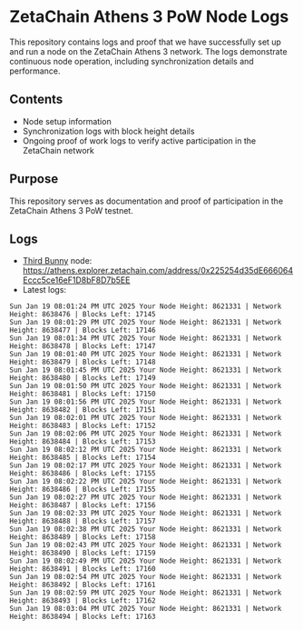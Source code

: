# ZetaChain Athens 3 PoW Node Logs
This repository contains logs and proof that we have successfully set up and run a node on the ZetaChain Athens 3 network. The logs demonstrate continuous node operation, including synchronization details and performance.

## Contents
- Node setup information
- Synchronization logs with block height details
- Ongoing proof of work logs to verify active participation in the ZetaChain network

## Purpose
This repository serves as documentation and proof of participation in the ZetaChain Athens 3 PoW testnet.

## Logs

- [Third Bunny](https://thirdbunny.xyz/) node: https://athens.explorer.zetachain.com/address/0x225254d35dE666064Eccc5ce16eF1D8bF8D7b5EE
- Latest logs:
```
Sun Jan 19 08:01:24 PM UTC 2025 Your Node Height: 8621331 | Network Height: 8638476 | Blocks Left: 17145
Sun Jan 19 08:01:29 PM UTC 2025 Your Node Height: 8621331 | Network Height: 8638477 | Blocks Left: 17146
Sun Jan 19 08:01:34 PM UTC 2025 Your Node Height: 8621331 | Network Height: 8638478 | Blocks Left: 17147
Sun Jan 19 08:01:40 PM UTC 2025 Your Node Height: 8621331 | Network Height: 8638479 | Blocks Left: 17148
Sun Jan 19 08:01:45 PM UTC 2025 Your Node Height: 8621331 | Network Height: 8638480 | Blocks Left: 17149
Sun Jan 19 08:01:50 PM UTC 2025 Your Node Height: 8621331 | Network Height: 8638481 | Blocks Left: 17150
Sun Jan 19 08:01:56 PM UTC 2025 Your Node Height: 8621331 | Network Height: 8638482 | Blocks Left: 17151
Sun Jan 19 08:02:01 PM UTC 2025 Your Node Height: 8621331 | Network Height: 8638483 | Blocks Left: 17152
Sun Jan 19 08:02:06 PM UTC 2025 Your Node Height: 8621331 | Network Height: 8638484 | Blocks Left: 17153
Sun Jan 19 08:02:12 PM UTC 2025 Your Node Height: 8621331 | Network Height: 8638485 | Blocks Left: 17154
Sun Jan 19 08:02:17 PM UTC 2025 Your Node Height: 8621331 | Network Height: 8638486 | Blocks Left: 17155
Sun Jan 19 08:02:22 PM UTC 2025 Your Node Height: 8621331 | Network Height: 8638486 | Blocks Left: 17155
Sun Jan 19 08:02:27 PM UTC 2025 Your Node Height: 8621331 | Network Height: 8638487 | Blocks Left: 17156
Sun Jan 19 08:02:33 PM UTC 2025 Your Node Height: 8621331 | Network Height: 8638488 | Blocks Left: 17157
Sun Jan 19 08:02:38 PM UTC 2025 Your Node Height: 8621331 | Network Height: 8638489 | Blocks Left: 17158
Sun Jan 19 08:02:43 PM UTC 2025 Your Node Height: 8621331 | Network Height: 8638490 | Blocks Left: 17159
Sun Jan 19 08:02:49 PM UTC 2025 Your Node Height: 8621331 | Network Height: 8638491 | Blocks Left: 17160
Sun Jan 19 08:02:54 PM UTC 2025 Your Node Height: 8621331 | Network Height: 8638492 | Blocks Left: 17161
Sun Jan 19 08:02:59 PM UTC 2025 Your Node Height: 8621331 | Network Height: 8638493 | Blocks Left: 17162
Sun Jan 19 08:03:04 PM UTC 2025 Your Node Height: 8621331 | Network Height: 8638494 | Blocks Left: 17163
```
